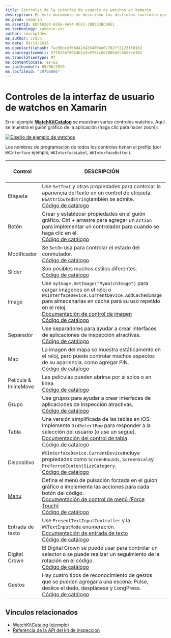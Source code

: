 ```yaml
---
title: Controles de la interfaz de usuario de watchos en Xamarin
description: En este documento se describen los distintos controles que están disponibles para su uso en las interfaces de usuario de watchos. Proporciona una descripción de etiquetas, botones, conmutadores, controles deslizantes, imágenes, separadores, mapas, etc.
ms.prod: xamarin
ms.assetid: EDFAD203-02EA-4A74-9CE2-7B8513BC90E1
ms.technology: xamarin-ios
author: conceptdev
ms.author: crdun
ms.date: 09/19/2016
ms.openlocfilehash: 7ac96bce706d42d4334004e62762ff21231f0162
ms.sourcegitcommit: 57f815bf0024b1afe9754c0e28054fc0a53ce302
ms.translationtype: MT
ms.contentlocale: es-ES
ms.lasthandoff: 09/06/2019
ms.locfileid: "70766866"
---
```

# <a name="watchos-user-interface-controls-in-xamarin"></a>Controles de la interfaz de usuario de watchos en Xamarin

En el ejemplo [**WatchKitCatalog**](https://github.com/xamarin/monotouch-samples/tree/master/watchOS/WatchKitCatalog) se muestran varios controles watchos. Aquí se muestra el guión gráfico de la aplicación (haga clic para hacer zoom):

[![](images/storyboard-sml.png "Diseño de ejemplo de watchos")](images/storyboard.png#lightbox)

Los nombres de programación de todos los controles tienen el prefijo (por `WKInterface` ejemplo, `WKInterfaceLabel`, `WKInterfaceButton`).

|Control|DESCRIPCIÓN|Captura de pantalla|
|---|---|---|
|Etiqueta|Use `SetText` y otras propiedades para controlar la apariencia del texto en un control de etiqueta. `NSAttributedString`también se admite.<br />[Código de catálogo](https://github.com/xamarin/ios-samples/blob/master/watchOS/WatchKitCatalog/WatchKit3Extension/LabelDetailController.cs)|![](Images/label.png)|
|Botón|Crear y establecer propiedades en el guión gráfico. Ctrl + arrastre para agregar un `Action` para implementar un controlador para cuando se haga clic en él.<br />[Código de catálogo](https://github.com/xamarin/ios-samples/blob/master/watchOS/WatchKitCatalog/WatchKit3Extension/ButtonDetailController.cs)|![](Images/button.png)|
|Modificador|Se `SetOn` usa para controlar el estado del conmutador.<br />[Código de catálogo](https://github.com/xamarin/ios-samples/blob/master/watchOS/WatchKitCatalog/WatchKit3Extension/SwitchDetailController.cs)|![](Images/switch.png)|
|Slider|Son posibles muchos estilos diferentes.<br />[Código de catálogo](https://github.com/xamarin/ios-samples/blob/master/watchOS/WatchKitCatalog/WatchKit3Extension/SliderDetailController.cs)|![](Images/slider.png)|
|Image|Use `myImage.SetImage("MyWatchImage")` para cargar imágenes en el reloj o `WKInterfaceDevice.CurrentDevice.AddCachedImage` para almacenarlas en caché para su uso repetido en el reloj.<br />[Documentación de control de imagen](~/ios/watchos/user-interface/image.md)<br />[Código de catálogo](https://github.com/xamarin/ios-samples/blob/master/watchOS/WatchKitCatalog/WatchKit3Extension/ImageDetailController.cs)|![](Images/image.png)|
|Separador|Use separadores para ayudar a crear interfaces de aplicaciones de inspección atractivas.<br />[Código de catálogo](https://github.com/xamarin/ios-samples/blob/master/watchOS/WatchKitCatalog/WatchKit3Extension/SeparatorDetailController.cs)|![](Images/separator.png)| 
|Map|La imagen del mapa se muestra estáticamente en el reloj, pero puede controlar muchos aspectos de su apariencia, como agregar PIN.<br />[Código de catálogo](https://github.com/xamarin/ios-samples/blob/master/watchOS/WatchKitCatalog/WatchKit3Extension/MapDetailController.cs)|![](Images/map.png)|
|Película & InlineMove|Las películas pueden abrirse por sí solos o en línea<br />[Código de catálogo](https://github.com/xamarin/ios-samples/blob/master/watchOS/WatchKitCatalog/WatchKit3Extension/MovieDetailController.cs)|![](Images/movie.png)|
|Grupo|Use grupos para ayudar a crear interfaces de aplicaciones de inspección atractivas.<br />[Código de catálogo](https://github.com/xamarin/ios-samples/blob/master/watchOS/WatchKitCatalog/WatchKit3Extension/GroupDetailController.cs)|![](Images/group.png)|
|Tabla|Una versión simplificada de las tablas en iOS. Implemente `DidSelectRow` para responder a la selección del usuario (o use un segue).<br />[Documentación del control de tabla](~/ios/watchos/user-interface/table.md)<br />[Código de catálogo](https://github.com/xamarin/ios-samples/blob/master/watchOS/WatchKitCatalog/WatchKit3Extension/Table%20Detail%20Controller/TableDetailController.cs)|![](Images/table.png)|
|Dispositivo|`WKInterfaceDevice.CurrentDevice`incluye propiedades como `ScreenBounds`, `ScreenScale`y `PreferredContentSizeCategory`.<br />[Código de catálogo](https://github.com/xamarin/ios-samples/blob/master/watchOS/WatchKitCatalog/WatchKit3Extension/DeviceDetailController.cs)|![](Images/device.png)|
|[Menu](~/ios/watchos/user-interface/menu.md)|Defina el menú de pulsación forzada en el guión gráfico e implemente las acciones para cada botón del código.<br />[Documentación de control de menú (Force Touch)](~/ios/watchos/user-interface/menu.md)<br />[Código de catálogo](https://github.com/xamarin/ios-samples/blob/master/watchOS/WatchKitCatalog/WatchKit3Extension/ControllerDetailController.cs)|![](Images/controller.png)|
|Entrada de texto|Use `PresentTextInputController` y la `WKTextInputMode` enumeración.<br />[Documentación de entrada de texto](~/ios/watchos/user-interface/text-input.md)<br />[Código de catálogo](https://github.com/xamarin/ios-samples/blob/master/watchOS/WatchKitCatalog/WatchKit3Extension/TextInputController.cs)|![](Images/textinput.png)|
|Digital Crown|El Digital Crown se puede usar para controlar un selector o se puede realizar un seguimiento de la rotación en el código.<br />[Código de catálogo](https://github.com/xamarin/ios-samples/blob/master/watchOS/WatchKitCatalog/WatchKit3Extension/CrownDetailController.cs)|![](Images/digital-crown.png)|
|Gestos|Hay cuatro tipos de reconocimiento de gestos que se pueden agregar a una escena: Pulse, deslice el dedo, desplácese y LongPress.<br />[Código de catálogo](https://github.com/xamarin/ios-samples/blob/master/watchOS/WatchKitCatalog/WatchKit3Extension/GestureDetailController.cs)|![](Images/gestures.png)|

## <a name="related-links"></a>Vínculos relacionados

- [WatchKitCatalog (ejemplo)](https://docs.microsoft.com/samples/xamarin/ios-samples/watchos-watchkitcatalog)
- [Referencia de la API del kit de inspección](xref:WatchKit)
